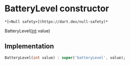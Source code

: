 


# BatteryLevel constructor




    *[<Null safety>](https://dart.dev/null-safety)*



BatteryLevel([int](https://api.flutter.dev/flutter/dart-core/int-class.html) value)





## Implementation

```dart
BatteryLevel(int value) : super('batteryLevel', value);
```







